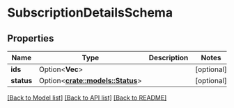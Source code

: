 # SubscriptionDetailsSchema

## Properties

Name | Type | Description | Notes
------------ | ------------- | ------------- | -------------
**ids** | Option<**Vec<String>**> |  | [optional]
**status** | Option<[**crate::models::Status**](Status.md)> |  | [optional]

[[Back to Model list]](../README.md#documentation-for-models) [[Back to API list]](../README.md#documentation-for-api-endpoints) [[Back to README]](../README.md)


